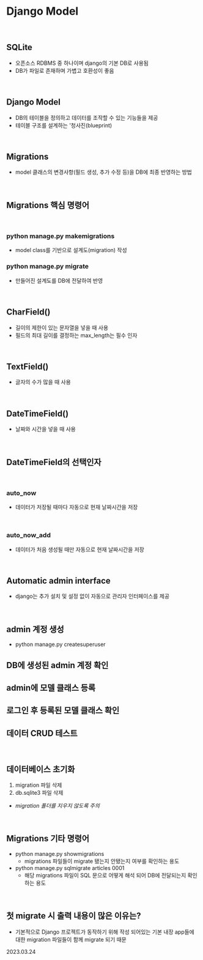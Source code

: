 # Django Model

<br/>

## SQLite
- 오픈소스 RDBMS 중 하나이며 django의 기본 DB로 사용됨
- DB가 파일로 존재하며 가볍고 호환성이 좋음

<br/>

## Django Model
- DB의 테이블을 정의하고 데이터를 조작할 수 있는 기능들을 제공
- 테이블 구조를 설계하는 '청사진(blueprint)

<br/>

## Migrations
- model 클래스의 변경사항(필드 생성, 추가 수정 등)을 DB에 최종 반영하는 방법

<br/>

## Migrations 핵심 명령어

<br/>

### python manage.py makemigrations
- model class를 기반으로 설계도(migration) 작성

### python manage.py migrate
- 만들어진 설계도를 DB에 전달하여 반영

<br/>

## CharField()
- 길이의 제한이 있는 문자열을 넣을 때 사용
- 필드의 최대 길이를 결정하는 max_length는 필수 인자

<br/>

## TextField()
- 글자의 수가 많을 때 사용

<br/>

## DateTimeField()
- 날짜와 시간을 넣을 때 사용

<br/>

## DateTimeField의 선택인자

<br/>

### auto_now
- 데이터가 저장될 때마다 자동으로 현재 날짜시간을 저장

<br/>

### auto_now_add
- 데이터가 처음 생성될 때만 자동으로 현재 날짜시간을 저장

<br/>

## Automatic admin interface
- django는 추가 설치 및 설정 없이 자동으로 관리자 인터페이스를 제공

<br/>

## admin 계정 생성
- python manage.py createsuperuser
## DB에 생성된 admin 계정 확인
## admin에 모델 클래스 등록
## 로그인 후 등록된 모델 클래스 확인
## 데이터 CRUD 테스트

<br/>

## 데이터베이스 초기화
1. migration 파일 삭제
2. db.sqlite3 파일 삭제
- *migration 폴더를 지우지 않도록 주의*

<br/>

## Migrations 기타 명령어
- python manage.py showmigrations
  - migrations 파일들이 migrate 됐는지 안됐는지 여부를 확인하는 용도
- python manage.py sqlmigrate articles 0001
  - 해당 migrations 파일이 SQL 문으로 어떻게 해석 되어 DB에 전달되는지 확인하는 용도

<br/>

## 첫 migrate 시 출력 내용이 많은 이유는?
- 기본적으로 Django 프로젝트가 동작하기 위해 작성 되어있는 기본 내장 app들에 대한 migration 파일들이 함께 migrate 되기 때문

2023.03.24